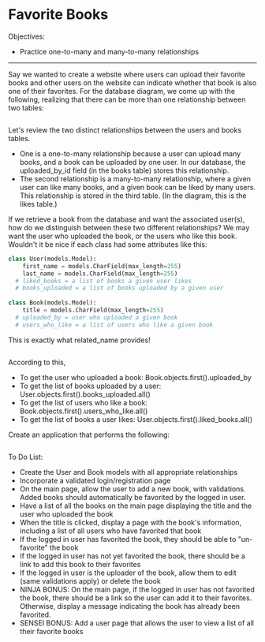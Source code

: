 <h1>Favorite Books</h1>

<p>Objectives:</p>
<ul>
    <li>Practice one-to-many and many-to-many relationships</li>
</ul>

<hr>

<p>Say we wanted to create a website where users can upload their favorite books and other users on the website can indicate whether that book is also one of their favorites. For the database diagram, we come up with the following, realizing that there can be more than one relationship between two tables:</p>

<img src=""/>

<p>Let's review the two distinct relationships between the users and books tables.</p>

<ul>
    <li>One is a one-to-many relationship because a user can upload many books, and a book can be uploaded by one user. In our database, the uploaded_by_id field (in the books table) stores this relationship. </li>
    <li>The second relationship is a many-to-many relationship, where a given user can like many books, and a given book can be liked by many users. This relationship is stored in the third table. (In the diagram, this is the likes table.)</li>
</ul>

<p>If we retrieve a book from the database and want the associated user(s), how do we distinguish between these two different relationships? We may want the user who uploaded the book, or the users who like this book. Wouldn't it be nice if each class had some attributes like this:</p>

```python
class User(models.Model):
    first_name = models.CharField(max_length=255)
    last_name = models.CharField(max_length=255)
  # liked_books = a list of books a given user likes
  # books_uploaded = a list of books uploaded by a given user
    
class Book(models.Model):
    title = models.CharField(max_length=255)
  # uploaded_by = user who uploaded a given book
  # users_who_like = a list of users who like a given book
```

<p>This is exactly what related_name provides!</p>

<img src=""/>

<p>According to this,</p>

<ul>
    <li>To get the user who uploaded a book: Book.objects.first().uploaded_by</li>
    <li>To get the list of books uploaded by a user: User.objects.first().books_uploaded.all()</li>
    <li>To get the list of users who like a book: Book.objects.first().users_who_like.all()</li>
    <li>To get the list of books a user likes: User.objects.first().liked_books.all()</li>
</ul>

<p>Create an application that performs the following:</p>

<img src=""/>

<p>To Do List:</p>
<ul>
    <li>Create the User and Book models with all appropriate relationships</li>
    <li>Incorporate a validated login/registration page</li>
    <li>On the main page, allow the user to add a new book, with validations. Added books should automatically be favorited by the logged in user.</li>
    <li>Have a list of all the books on the main page displaying the title and the user who uploaded the book</li>
    <li>When the title is clicked, display a page with the book's information, including a list of all users who have favorited that book</li>
    <li>If the logged in user has favorited the book, they should be able to "un-favorite" the book</li>
    <li>If the logged in user has not yet favorited the book, there should be a link to add this book to their favorites</li>
    <li>If the logged in user is the uploader of the book, allow them to edit (same validations apply) or delete the book</li>
    <li>NINJA BONUS: On the main page, if the logged in user has not favorited the book, there should be a link so the user can add it to their favorites. Otherwise, display a message indicating the book has already been favorited.</li>
    <li>SENSEI BONUS: Add a user page that allows the user to view a list of all their favorite books</li>
</ul>


